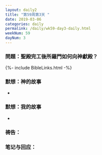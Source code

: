 ```yaml
---
layout: daily2
title: "第59周第3天 "
date: 2019-03-06
categories: daily
permalink: /daily/wk59-day3-daily.html
weekNum: 59
dayNum: 3
---
```


### 問題：聖殿完工後所羅門如何向神獻殿？

{%- include BibleLinks.html -%}

### 默想：神的故事 
+ 

### 默想：我的故事

+

### 祷告：

### 笔记与回应：
